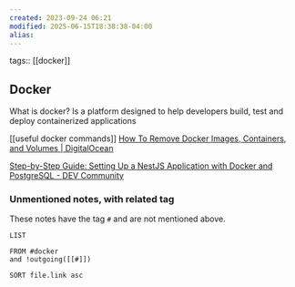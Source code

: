 ```yaml
---
created: 2023-09-24 06:21
modified: 2025-06-15T18:38:38-04:00
alias: 
---
```

tags:: [[docker]]
## Docker

What is docker?
Is a platform designed to help developers build, test and deploy containerized applications

[[useful docker commands]]
[How To Remove Docker Images, Containers, and Volumes | DigitalOcean](https://www.digitalocean.com/community/tutorials/how-to-remove-docker-images-containers-and-volumes)


[Step-by-Step Guide: Setting Up a NestJS Application with Docker and PostgreSQL - DEV Community](https://dev.to/chukwutosin_/step-by-step-guide-setting-up-a-nestjs-application-with-docker-and-postgresql-5hei)







### Unmentioned notes, with related tag
These notes have the tag `#` and are not mentioned above.
```dataview
LIST 

FROM #docker
and !outgoing([[#]])

SORT file.link asc
```